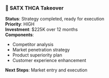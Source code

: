 ### 🎯 SATX THCA Takeover
**Status**: Strategy completed, ready for execution  
**Priority**: HIGH  
**Investment**: $225K over 12 months  
**Components**:
- Competitor analysis
- Market penetration strategy
- Product superiority plan
- Customer experience enhancement

**Next Steps**: Market entry and execution

